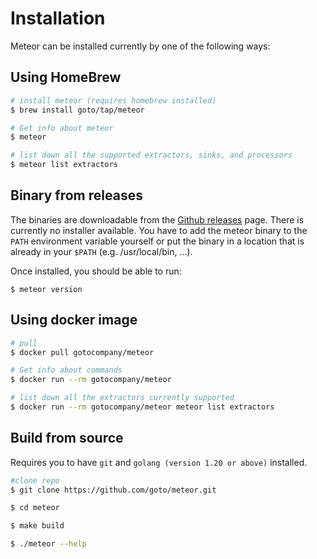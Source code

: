 # Installation

Meteor can be installed currently by one of the following ways:

## Using HomeBrew

```sh
# install meteor (requires homebrew installed)
$ brew install goto/tap/meteor

# Get info about meteor
$ meteor

# list down all the supported extractors, sinks, and processors
$ meteor list extractors
```

## Binary from releases

The binaries are downloadable from the [Github releases][github-releases] page.
There is currently no installer available.
You have to add the meteor binary to the `PATH` environment variable yourself or put the binary in a location that is already in your `$PATH` (e.g. /usr/local/bin, ...).

Once installed, you should be able to run:

```$ meteor version```

## Using docker image

```bash
# pull
$ docker pull gotocompany/meteor

# Get info about commands
$ docker run --rm gotocompany/meteor

# list down all the extractors currently supported
$ docker run --rm gotocompany/meteor meteor list extractors
```

## Build from source

Requires you to have `git` and `golang (version 1.20 or above)` installed.

```bash
#clone repo
$ git clone https://github.com/goto/meteor.git

$ cd meteor

$ make build

$ ./meteor --help
```

[github-releases]: https://github.com/goto/meteor/releases
